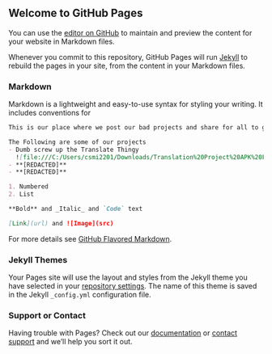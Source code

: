 ## Welcome to GitHub Pages

You can use the [editor on GitHub](https://github.com/CameronHG/Stupid-repository-for-our-bad-projects/edit/master/README.md) to maintain and preview the content for your website in Markdown files.

Whenever you commit to this repository, GitHub Pages will run [Jekyll](https://jekyllrb.com/) to rebuild the pages in your site, from the content in your Markdown files.

### Markdown

Markdown is a lightweight and easy-to-use syntax for styling your writing. It includes conventions for

```markdown
This is our place where we post our bad projects and share for all to groan!

The Following are some of our projects
- Dumb screw up the Translate Thingy 
  ![file:///C:/Users/csmi2201/Downloads/Translation%20Project%20APK%20File.png]
- **[REDACTED]**
- **[REDACTED]**

1. Numbered
2. List

**Bold** and _Italic_ and `Code` text

[Link](url) and ![Image](src)
```

For more details see [GitHub Flavored Markdown](https://guides.github.com/features/mastering-markdown/).

### Jekyll Themes

Your Pages site will use the layout and styles from the Jekyll theme you have selected in your [repository settings](https://github.com/CameronHG/Stupid-repository-for-our-bad-projects/settings). The name of this theme is saved in the Jekyll `_config.yml` configuration file.

### Support or Contact

Having trouble with Pages? Check out our [documentation](https://help.github.com/categories/github-pages-basics/) or [contact support](https://github.com/contact) and we’ll help you sort it out.
